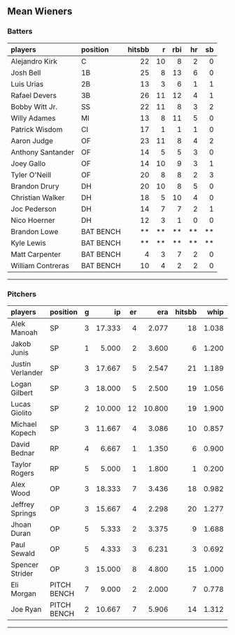## Mean Wieners

### Batters

 
|players           |position  | hitsbb|  r| rbi| hr| sb| 
|:-----------------|:---------|------:|--:|---:|--:|--:| 
|Alejandro Kirk    |C         |     22| 10|   8|  2|  0| 
|Josh Bell         |1B        |     25|  8|  13|  6|  0| 
|Luis Urias        |2B        |     13|  3|   6|  1|  1| 
|Rafael Devers     |3B        |     26| 11|  12|  4|  1| 
|Bobby Witt Jr.    |SS        |     22| 11|   8|  3|  2| 
|Willy Adames      |MI        |     13|  8|  11|  5|  0| 
|Patrick Wisdom    |CI        |     17|  1|   1|  1|  0| 
|Aaron Judge       |OF        |     23| 11|   8|  4|  2| 
|Anthony Santander |OF        |     14|  5|   5|  3|  0| 
|Joey Gallo        |OF        |     14| 10|   9|  3|  1| 
|Tyler O'Neill     |OF        |     20|  8|   8|  2|  3| 
|Brandon Drury     |DH        |     20| 10|   8|  5|  0| 
|Christian Walker  |DH        |     18|  5|  10|  4|  0| 
|Joc Pederson      |DH        |     14|  7|   7|  2|  1| 
|Nico Hoerner      |DH        |     12|  3|   1|  0|  0| 
|Brandon Lowe      |BAT BENCH |     **| **|  **| **| **| 
|Kyle Lewis        |BAT BENCH |     **| **|  **| **| **| 
|Matt Carpenter    |BAT BENCH |      4|  3|   7|  2|  0| 
|William Contreras |BAT BENCH |     10|  4|   2|  2|  0| 


* * *

### Pitchers

 
|players          |position    |  g|     ip| er|    era| hitsbb|  whip| so|  w| sv| 
|:----------------|:-----------|--:|------:|--:|------:|------:|-----:|--:|--:|--:| 
|Alek Manoah      |SP          |  3| 17.333|  4|  2.077|     18| 1.038| 16|  2|  0| 
|Jakob Junis      |SP          |  1|  5.000|  2|  3.600|      6| 1.200|  5|  1|  0| 
|Justin Verlander |SP          |  3| 17.667|  5|  2.547|     21| 1.189| 20|  2|  0| 
|Logan Gilbert    |SP          |  3| 18.000|  5|  2.500|     19| 1.056| 15|  2|  0| 
|Lucas Giolito    |SP          |  2| 10.000| 12| 10.800|     19| 1.900| 11|  0|  0| 
|Michael Kopech   |SP          |  3| 11.667|  4|  3.086|     10| 0.857| 12|  1|  0| 
|David Bednar     |RP          |  4|  6.667|  1|  1.350|      6| 0.900|  9|  1|  1| 
|Taylor Rogers    |RP          |  5|  5.000|  1|  1.800|      1| 0.200|  7|  0|  3| 
|Alex Wood        |OP          |  3| 18.333|  7|  3.436|     18| 0.982| 14|  2|  0| 
|Jeffrey Springs  |OP          |  3| 15.667|  4|  2.298|     20| 1.277| 16|  1|  0| 
|Jhoan Duran      |OP          |  5|  5.333|  2|  3.375|      9| 1.688|  5|  0|  0| 
|Paul Sewald      |OP          |  5|  4.333|  3|  6.231|      3| 0.692|  5|  1|  0| 
|Spencer Strider  |OP          |  3| 15.000|  8|  4.800|     15| 1.000| 23|  2|  0| 
|Eli Morgan       |PITCH BENCH |  7|  9.000|  2|  2.000|      7| 0.778| 11|  2|  0| 
|Joe Ryan         |PITCH BENCH |  2| 10.667|  7|  5.906|     14| 1.312| 10|  0|  0| 


* * *


